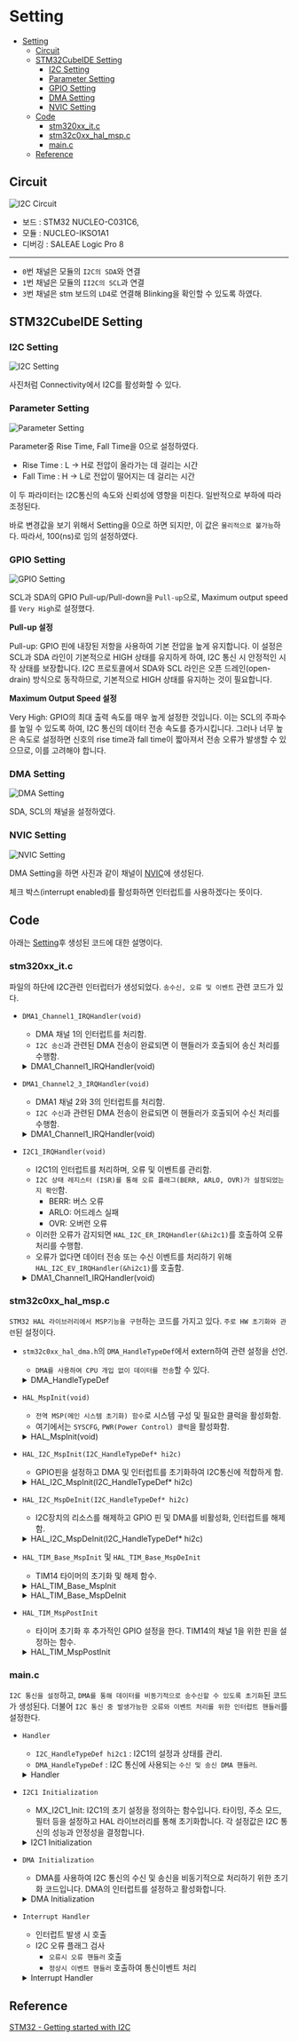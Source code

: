 # Setting

- [Setting](#setting)
  - [Circuit](#circuit)
  - [STM32CubeIDE Setting](#stm32cubeide-setting)
    - [I2C Setting](#i2c-setting)
    - [Parameter Setting](#parameter-setting)
    - [GPIO Setting](#gpio-setting)
    - [DMA Setting](#dma-setting)
    - [NVIC Setting](#nvic-setting)
  - [Code](#code)
    - [stm320xx\_it.c](#stm320xx_itc)
    - [stm32c0xx\_hal\_msp.c](#stm32c0xx_hal_mspc)
    - [main.c](#mainc)
  - [Reference](#reference)

## Circuit
![I2C Circuit](./images/I2C_circuit.png)

- 보드 : STM32 NUCLEO-C031C6,
- 모듈 : NUCLEO-IKSO1A1
- 디버깅 : SALEAE Logic Pro 8
---
- `0`번 채널은 모듈의 `I2C의 SDA`와 연결
- `1`번 채널은 모듈의 `II2C의 SCL`과 연결
- `3`번 채널은 stm 보드의 `LD4`로 연결해 Blinking을 확인할 수 있도록 하였다.

## STM32CubeIDE Setting
### I2C Setting
![I2C Setting](./images/I2C_Setting.PNG)

사진처럼 Connectivity에서 I2C를 활성화할 수 있다.

### Parameter Setting
![Parameter Setting](./images/I2C_Parameter_Settings.PNG)

Parameter중 Rise Time, Fall Time을 0으로 설정하였다.
- Rise Time : L -> H로 전압이 올라가는 데 걸리는 시간
- Fall Time : H -> L로 전압이 떨어지는 데 걸리는 시간

이 두 파라미터는 I2C통신의 속도와 신뢰성에 영향을 미친다. 일반적으로 부하에 따라 조정된다.

바로 변경값을 보기 위해서 Setting을 0으로 하면 되지만, 이 값은 `물리적으로 불가능`하다. 따라서, 100(ns)로 임의 설정하였다.

### GPIO Setting
![GPIO Setting](./images/I2C_GPIO_Settings.PNG)

SCL과 SDA의 GPIO Pull-up/Pull-down을 `Pull-up`으로, Maximum output speed를 `Very High`로 설정했다.

**Pull-up 설정**

Pull-up: GPIO 핀에 내장된 저항을 사용하여 기본 전압을 높게 유지합니다. 이 설정은 SCL과 SDA 라인이 기본적으로 HIGH 상태를 유지하게 하여, I2C 통신 시 안정적인 시작 상태를 보장합니다. I2C 프로토콜에서 SDA와 SCL 라인은 오픈 드레인(open-drain) 방식으로 동작하므로, 기본적으로 HIGH 상태를 유지하는 것이 필요합니다.

**Maximum Output Speed 설정**

Very High: GPIO의 최대 출력 속도를 매우 높게 설정한 것입니다. 이는 SCL의 주파수를 높일 수 있도록 하여, I2C 통신의 데이터 전송 속도를 증가시킵니다. 그러나 너무 높은 속도로 설정하면 신호의 rise time과 fall time이 짧아져서 전송 오류가 발생할 수 있으므로, 이를 고려해야 합니다.

### DMA Setting
![DMA Setting](./images/I2C_DMA_Settings.PNG)

SDA, SCL의 채널을 설정하였다.

### NVIC Setting
![NVIC Setting](./images/I2C_NVIC_Settings.PNG)

DMA Setting을 하면 사진과 같이 채널이 [NVIC](/stm32/learned/NVIC.md)에 생성된다.

체크 박스(interrupt enabled)를 활성화하면 인터럽트를 사용하겠다는 뜻이다.

## Code
아래는 [Setting](#setting)후 생성된 코드에 대한 설명이다.

### stm320xx_it.c
파일의 하단에 I2C관련 인터럽터가 생성되었다. `송수신, 오류 및 이벤트` 관련 코드가 있다.

- `DMA1_Channel1_IRQHandler(void)`
  - DMA 채널 1의 인터럽트를 처리함.
  - `I2C 송신`과 관련된 DMA 전송이 완료되면 이 핸들러가 호출되어 송신 처리를 수행함.
  <details>
    <summary>DMA1_Channel1_IRQHandler(void)</summary>

    ```c
    /**
      * @brief This function handles DMA1 channel 1 interrupt.
      */
    void DMA1_Channel1_IRQHandler(void)
    {
      /* USER CODE BEGIN DMA1_Channel1_IRQn 0 */

      /* USER CODE END DMA1_Channel1_IRQn 0 */
      HAL_DMA_IRQHandler(&hdma_i2c1_tx);
      /* USER CODE BEGIN DMA1_Channel1_IRQn 1 */

      /* USER CODE END DMA1_Channel1_IRQn 1 */
    }
    ```
  </details>

- `DMA1_Channel2_3_IRQHandler(void)`
  - DMA1 채널 2와 3의 인터럽트를 처리함.
  - `I2C 수신`과 관련된 DMA 전송이 완료되면 이 핸들러가 호출되어 수신 처리를 수행함.
  <details>
    <summary>DMA1_Channel1_IRQHandler(void)</summary>

    ```c
    /**
      * @brief This function handles DMA1 channel 2 and channel 3 interrupts.
      */
    void DMA1_Channel2_3_IRQHandler(void)
    {
      /* USER CODE BEGIN DMA1_Channel2_3_IRQn 0 */

      /* USER CODE END DMA1_Channel2_3_IRQn 0 */
      HAL_DMA_IRQHandler(&hdma_i2c1_rx);
      /* USER CODE BEGIN DMA1_Channel2_3_IRQn 1 */

      /* USER CODE END DMA1_Channel2_3_IRQn 1 */
    }
    ```
  </details>

- `I2C1_IRQHandler(void)`
  - I2C1의 인터럽트를 처리하며, 오류 및 이벤트를 관리함.
  - `I2C 상태 레지스터 (ISR)를 통해 오류 플래그(BERR, ARLO, OVR)가 설정되었는지 확인`함.
    - BERR: 버스 오류
    - ARLO: 어드레스 실패
    - OVR: 오버런 오류
  - 이러한 오류가 감지되면 `HAL_I2C_ER_IRQHandler(&hi2c1)`를 호출하여 오류 처리를 수행함.
  - 오류가 없다면 데이터 전송 또는 수신 이벤트를 처리하기 위해 `HAL_I2C_EV_IRQHandler(&hi2c1)`를 호출함.
  <details>
    <summary>DMA1_Channel1_IRQHandler(void)</summary>

    ```c
    /**
      * @brief This function handles I2C1 interrupt (combined with EXTI 23).
      */
    void I2C1_IRQHandler(void)
    {
      /* USER CODE BEGIN I2C1_IRQn 0 */

      /* USER CODE END I2C1_IRQn 0 */
      if (hi2c1.Instance->ISR & (I2C_FLAG_BERR | I2C_FLAG_ARLO | I2C_FLAG_OVR)) {
        HAL_I2C_ER_IRQHandler(&hi2c1);
      } else {
        HAL_I2C_EV_IRQHandler(&hi2c1);
      }
      /* USER CODE BEGIN I2C1_IRQn 1 */

      /* USER CODE END I2C1_IRQn 1 */
    }
    ```
  </details>

### stm32c0xx_hal_msp.c
`STM32 HAL 라이브러리에서 MSP기능을 구현`하는 코드를 가지고 있다. `주로 HW 초기화와 관련`된 설정이다.

- `stm32c0xx_hal_dma.h`의 `DMA_HandleTypeDef`에서 extern하여 관련 설정을 선언. 
  - `DMA를 사용하여 CPU 개입 없이 데이터를 전송`할 수 있다.
  <details>
    <summary>DMA_HandleTypeDef</summary>

    ```c
    extern DMA_HandleTypeDef hdma_i2c1_rx;
    extern DMA_HandleTypeDef hdma_i2c1_tx;
    ```
  </details>

- `HAL_MspInit(void)`
  - `전역 MSP(메인 시스템 초기화) 함수`로 시스템 구성 및 필요한 클럭을 활성화함.
  - 여기에서는 `SYSCFG`, `PWR(Power Control) 클럭`을 활성화함.
  <details>
    <summary>HAL_MspInit(void)</summary>

    ```c
    void HAL_MspInit(void)
    {
      __HAL_RCC_SYSCFG_CLK_ENABLE();
      __HAL_RCC_PWR_CLK_ENABLE();
    }
    ```
  </details>

- `HAL_I2C_MspInit(I2C_HandleTypeDef* hi2c)`
  - GPIO핀을 설정하고 DMA 및 인터럽트를 초기화하여 I2C통신에 적합하게 함.
  <details>
    <summary>HAL_I2C_MspInit(I2C_HandleTypeDef* hi2c)</summary>

    ```c
    void HAL_I2C_MspInit(I2C_HandleTypeDef* hi2c)
    {
      // ... clock and GPIO configuration ...
      HAL_GPIO_Init(GPIOA, &GPIO_InitStruct);
      // ... DMA initialization ...
      HAL_NVIC_SetPriority(I2C1_IRQn, 0, 0);
      HAL_NVIC_EnableIRQ(I2C1_IRQn);
    }
    ```
  </details>

- `HAL_I2C_MspDeInit(I2C_HandleTypeDef* hi2c)`
  - I2C장치의 리소스를 해제하고 GPIO 핀 및 DMA를 비활성화, 인터럽트를 해제함.
  <details>
    <summary>HAL_I2C_MspDeInit(I2C_HandleTypeDef* hi2c)</summary>
    
    ```c
    void HAL_I2C_MspDeInit(I2C_HandleTypeDef* hi2c)
    {
      __HAL_RCC_I2C1_CLK_DISABLE();
      HAL_GPIO_DeInit(GPIOA, GPIO_PIN_9);
      HAL_GPIO_DeInit(GPIOA, GPIO_PIN_10);
      HAL_DMA_DeInit(hi2c->hdmarx);
      HAL_DMA_DeInit(hi2c->hdmatx);
      HAL_NVIC_DisableIRQ(I2C1_IRQn);
    }
    ```
  </details>

- `HAL_TIM_Base_MspInit` 및 `HAL_TIM_Base_MspDeInit`
  - TIM14 타이머의 초기화 및 해제 함수.
  <details>
    <summary>HAL_TIM_Base_MspInit</summary>
    
    ```c
    void HAL_TIM_Base_MspInit(TIM_HandleTypeDef* htim_base)
    {
      __HAL_RCC_TIM14_CLK_ENABLE();
    }
    ```
  </details>
  <details>
    <summary>HAL_TIM_Base_MspDeInit</summary>

    ```c
    void HAL_TIM_Base_MspDeInit(TIM_HandleTypeDef* htim_base)
    {
      __HAL_RCC_TIM14_CLK_DISABLE();
    }
    ```
  </details>

- `HAL_TIM_MspPostInit`
  - 타이머 초기화 후 추가적인 GPIO 설정을 한다. TIM14의 채널 1을 위한 핀을 설정하는 함수.
  <details>
    <summary>HAL_TIM_MspPostInit</summary>

    ```c
    void HAL_TIM_MspPostInit(TIM_HandleTypeDef* htim)
    {
      HAL_GPIO_Init(GPIOA, &GPIO_InitStruct);
    }
    ```
  </details>

### main.c
`I2C 통신을 설정`하고,  `DMA를 통해 데이터를 비동기적으로 송수신할 수 있도록 초기화`된 코드가 생성된다. 더불어 `I2C 통신 중 발생가능한 오류와 이벤트 처리를 위한 인터럽트 핸들러`를 설정한다.

- `Handler`
  - `I2C_HandleTypeDef hi2c1` : I2C1의 설정과 상태를 관리.
  - `DMA_HandleTypeDef` : I2C 통신에 사용되는 `수신 및 송신 DMA 핸들러`.
  <details>
    <summary>Handler</summary>

    ```c
    I2C_HandleTypeDef hi2c1;
    DMA_HandleTypeDef hdma_i2c1_rx;
    DMA_HandleTypeDef hdma_i2c1_tx;
    ```
  </details>
- `I2C1 Initialization`
  - MX_I2C1_Init: I2C1의 초기 설정을 정의하는 함수입니다. 타이밍, 주소 모드, 필터 등을 설정하고 HAL 라이브러리를 통해 초기화합니다.
각 설정값은 I2C 통신의 성능과 안정성을 결정합니다.
  <details>
    <summary>I2C1 Initialization</summary>

    ```c
    static void MX_I2C1_Init(void)
    {
        hi2c1.Instance = I2C1;
        hi2c1.Init.Timing = 0x10805D88;  // I2C 타이밍 설정
        hi2c1.Init.OwnAddress1 = 0;      // 주 장치 주소
        hi2c1.Init.AddressingMode = I2C_ADDRESSINGMODE_7BIT; // 7비트 주소 모드
        hi2c1.Init.DualAddressMode = I2C_DUALADDRESS_DISABLE; // 이중 주소 모드 비활성화
        hi2c1.Init.OwnAddress2 = 0;      // 두 번째 주소 (사용 안 함)
        hi2c1.Init.OwnAddress2Masks = I2C_OA2_NOMASK; // 두 번째 주소 마스크
        hi2c1.Init.GeneralCallMode = I2C_GENERALCALL_DISABLE; // 일반 호출 모드 비활성화
        hi2c1.Init.NoStretchMode = I2C_NOSTRETCH_DISABLE; // 스톱 모드 비활성화
        if (HAL_I2C_Init(&hi2c1) != HAL_OK)
        {
            Error_Handler(); // 초기화 실패 시 오류 처리
        }

        // 아날로그 필터 및 디지털 필터 설정
        if (HAL_I2CEx_ConfigAnalogFilter(&hi2c1, I2C_ANALOGFILTER_ENABLE) != HAL_OK)
        {
            Error_Handler(); // 필터 설정 실패 시 오류 처리
        }
        if (HAL_I2CEx_ConfigDigitalFilter(&hi2c1, 0) != HAL_OK)
        {
            Error_Handler(); // 필터 설정 실패 시 오류 처리
        }
    }
    ```
  </details>

- `DMA Initialization`
  - DMA를 사용하여 I2C 통신의 수신 및 송신을 비동기적으로 처리하기 위한 초기화 코드입니다. DMA의 인터럽트를 설정하고 활성화합니다.
  <details>
    <summary>DMA Initialization</summary>

    ```c
    static void MX_DMA_Init(void)
    {
        __HAL_RCC_DMA1_CLK_ENABLE(); // DMA1 클럭 활성화
        HAL_NVIC_SetPriority(DMA1_Channel1_IRQn, 0, 0); // DMA1 채널 1의 인터럽트 우선순위 설정
        HAL_NVIC_EnableIRQ(DMA1_Channel1_IRQn); // DMA1 채널 1 인터럽트 활성화
        HAL_NVIC_SetPriority(DMA1_Channel2_3_IRQn, 0, 0); // DMA1 채널 2/3의 인터럽트 우선순위 설정
        HAL_NVIC_EnableIRQ(DMA1_Channel2_3_IRQn); // DMA1 채널 2/3 인터럽트 활성화
    }
    ```
  </details>

- `Interrupt Handler`
  - 인터럽트 발생 시 호출
  - I2C 오류 플래그 검사
    - `오류시 오류 핸들러` 호출
    - `정상시 이벤트 핸들러` 호출하여 통신이벤트 처리
  <details>
    <summary>Interrupt Handler</summary>

    ```c
    void I2C1_IRQHandler(void)
    {
        if (hi2c1.Instance->ISR & (I2C_FLAG_BERR | I2C_FLAG_ARLO | I2C_FLAG_OVR)) {
            HAL_I2C_ER_IRQHandler(&hi2c1); // 오류 핸들러 호출
        } else {
            HAL_I2C_EV_IRQHandler(&hi2c1); // 이벤트 핸들러 호출
        }
    }
    ```
  </details>

## Reference
[STM32 - Getting started with I2C](https://wiki.st.com/stm32mcu/wiki/Getting_started_with_I2C)
